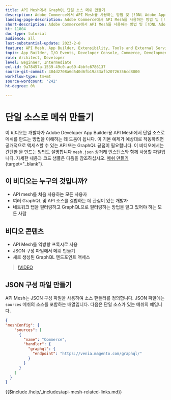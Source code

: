 ```yaml
---
title: API Mesh에서 GraphQL 단일 소스 메쉬 만들기
description: Adobe Commerce에서 API Mesh를 사용하는 방법 및 [!DNL Adobe App Builder]. 소스가 하나인 메쉬를 만드는 방법에 대해 알아봅니다.
landing-page-description: Adobe Commerce에서 API Mesh를 사용하는 방법 및 [!DNL Adobe App Builder]. 소스가 하나인 메쉬를 만드는 방법에 대해 알아봅니다.
short-description: Adobe Commerce에서 API Mesh를 사용하는 방법 및 [!DNL Adobe App Builder]. 소스가 하나인 메쉬를 만드는 방법에 대해 알아봅니다.
kt: 11804
doc-type: tutorial
audience: all
last-substantial-update: 2023-2-8
feature: API Mesh, App Builder, Extensibility, Tools and External Services, Backend Development
topic: App Builder, I/O Events, Developer Console, Commerce, Development, Integrations
role: Architect, Developer
level: Beginner, Intermediate
exl-id: 9a78457a-1539-49c0-ac69-4bbfc6786137
source-git-commit: 404d2708a6d540d6fb19a33afb20726356cd8000
workflow-type: tm+mt
source-wordcount: '242'
ht-degree: 0%

---
```


# 단일 소스로 메쉬 만들기

이 비디오는 개발자가 Adobe Developer App Builder용 API Mesh에서 단일 소스로 메쉬를 만드는 방법을 이해하는 데 도움이 됩니다. 이 기본 예제가 예상대로 작동하려면 공개적으로 액세스할 수 있는 API 또는 GraphQL 끝점이 필요합니다. 이 비디오에서는 간단한 을 만드는 방법도 설명합니다 `mesh.json` 상거래 인스턴스와 함께 사용할 파일입니다. 자세한 내용과 코드 샘플은 다음을 참조하십시오. [메쉬 만들기](https://developer.adobe.com/graphql-mesh-gateway/gateway/create-mesh/#create-a-mesh-1){target="_blank"}.

## 이 비디오는 누구의 것입니까?

* API mesh를 처음 사용하는 모든 사용자
* 여러 GraphQL 및 API 소스를 결합하는 데 관심이 있는 개발자
* 네트워크 탭을 필터링하고 GraphQL으로 필터링하는 방법을 알고 있어야 하는 모든 사람

## 비디오 콘텐츠

* API Mesh를 역방향 프록시로 사용
* JSON 구성 파일에서 메쉬 만들기
* 새로 생성된 GraphQL 엔드포인트 액세스

>[!VIDEO](https://video.tv.adobe.com/v/3414124?quality=12&learn=on)

## JSON 구성 파일 만들기

API Mesh는 JSON 구성 파일을 사용하여 소스 핸들러를 정의합니다. JSON 파일에는 `sources` 메쉬의 소스를 포함하는 배열입니다. 다음은 단일 소스가 있는 메쉬의 예입니다.

```json
{
"meshConfig": {
    "sources": [
      {
        "name": "Commerce",
        "handler": {
          "graphql": {
            "endpoint": "https://venia.magento.com/graphql/"
          }
        }
      }
    ]
  }
}
```

{{$include /help/_includes/api-mesh-related-links.md}}
